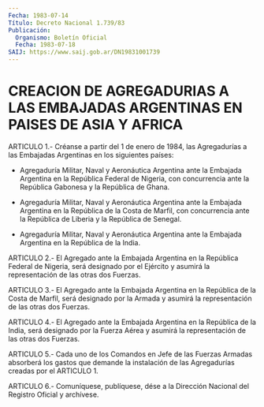```yaml
---
Fecha: 1983-07-14
Título: Decreto Nacional 1.739/83
Publicación:
  Organismo: Boletín Oficial
  Fecha: 1983-07-18
SAIJ: https://www.saij.gob.ar/DN19831001739
---
```

# CREACION DE AGREGADURIAS A LAS EMBAJADAS ARGENTINAS EN PAISES DE ASIA Y AFRICA

<a id="1"></a>
ARTICULO  1.-  Créanse  a  partir  del 1 de enero de 1984, las Agregadurías a las Embajadas Argentinas en  los  siguientes países:

-  Agregaduría  Militar,  Naval  y  Aeronáutica Argentina  ante  la Embajada  Argentina  en  la  República  Federal   de  Nigeria,  con concurrencia  ante la República Gabonesa y la República  de  Ghana.

-  Agregaduría Militar,  Naval  y  Aeronáutica  Argentina  ante  la Embajada  Argentina  en  la  República  de  la Costa de Marfil, con concurrencia  ante  la  República  de  Liberia  y la  República  de Senegal.

-  Agregaduría  Militar,  Naval  y  Aeronáutica Argentina  ante  la Embajada Argentina en la República de la India.

<a id="2"></a>
ARTICULO   2.-  El  Agregado  ante  la  Embajada  Argentina  en  la República Federal  de  Nigeria,  será  designado  por el Ejército y asumirá la representación de las otras dos Fuerzas.

<a id="3"></a>
ARTICULO   3.-  El  Agregado  ante  la  Embajada  Argentina  en  la República de  la  Costa  de  Marfil, será designado por la Armada y asumirá la representación de las otras dos Fuerzas.

<a id="4"></a>
ARTICULO   4.-  El  Agregado  ante  la  Embajada  Argentina  en  la República de  la  India,  será  designado  por  la  Fuerza  Aérea y asumirá la representación de las otras dos Fuerzas.

<a id="5"></a>
ARTICULO  5.-  Cada  uno  de  los  Comandos  en Jefe de las Fuerzas Armadas  absorberá  los  gastos que demande la instalación  de  las Agregadurías creadas por el ARTICULO 1.

<a id="6"></a>
ARTICULO  6.- Comuníquese, publíquese, dése a la Dirección Nacional del Registro Oficial y archívese.